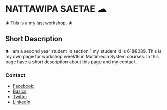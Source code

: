 # NATTAWIPA SAETAE ☁

❀  This is a my last workshop. ❀  

## Short Description

 ❥ I am a second year student in section 1 my student id is 6188089. This is my own page for workshop week16 in Multimedia System courses. In this page have a short description about this page  and my contact.

### Contact 
<ul>
    <li><a href="https://www.facebook.com/nattawipa.saetae">Facebook</a></li>
    <li><a href="https://www.instagram.com/nongnam_b/">Basics</a></li>
    <li><a href="https://twitter.com/NTWP_nammy">Twitter</a></li>
    <li><a href="https://www.linkedin.com/in/nattawipa-saetae-b8aa891a5/">LinkedIn</a></li>
</ul>
</body>







